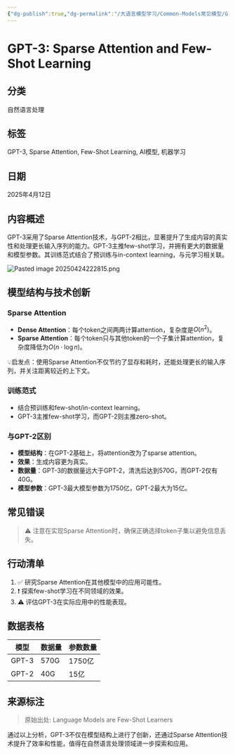 ```yaml
---
{"dg-publish":true,"dg-permalink":"/大语言模型学习/Common-Models常见模型/GPT系列/GPT-3","dg-home":false,"dg-description":"在此输入笔记的描述","dg-hide":false,"dg-hide-title":false,"dg-show-backlinks":true,"dg-show-local-graph":true,"dg-show-inline-title":true,"dg-pinned":false,"dg-passphrase":"在此输入访问密码","dg-enable-mathjax":false,"dg-enable-mermaid":false,"dg-enable-uml":false,"dg-note-icon":0,"dg-enable-dataview":false,"tags":["NLP"],"permalink":"/大语言模型学习/Common-Models常见模型/GPT系列/GPT-3/","dgShowBacklinks":true,"dgShowLocalGraph":true,"dgShowInlineTitle":true,"dgPassFrontmatter":true,"noteIcon":0,"created":"2025-04-24T22:27:59.782+08:00","updated":"2025-04-24T22:28:17.189+08:00"}
---
```




# GPT-3: Sparse Attention and Few-Shot Learning

## 分类
自然语言处理


## 标签
GPT-3, Sparse Attention, Few-Shot Learning, AI模型, 机器学习


## 日期
2025年4月12日


## 内容概述
GPT-3采用了Sparse Attention技术，与GPT-2相比，显著提升了生成内容的真实性和处理更长输入序列的能力。GPT-3主推few-shot学习，并拥有更大的数据量和模型参数。其训练范式结合了预训练与in-context learning，与元学习相关联。

![Pasted image 20250424222815.png](/img/user/%E9%99%84%E4%BB%B6/Pasted%20image%2020250424222815.png)


## 模型结构与技术创新

### Sparse Attention
- **Dense Attention**：每个token之间两两计算attention，复杂度是$O(n^2)$。
- **Sparse Attention**：每个token只与其他token的一个子集计算attention，复杂度降低为$O(n \cdot \log n)$。

💡启发点：使用Sparse Attention不仅节约了显存和耗时，还能处理更长的输入序列，并关注距离较近的上下文。


### 训练范式
- 结合预训练和few-shot/in-context learning。
- GPT-3主推few-shot学习，而GPT-2则主推zero-shot。


### 与GPT-2区别
- **模型结构**：在GPT-2基础上，将attention改为了sparse attention。
- **效果**：生成内容更为真实。
- **数据量**：GPT-3的数据量远大于GPT-2，清洗后达到570G，而GPT-2仅有40G。
- **模型参数**：GPT-3最大模型参数为1750亿，GPT-2最大为15亿。


## 常见错误
> ⚠ 注意在实现Sparse Attention时，确保正确选择token子集以避免信息丢失。


## 行动清单
1. ✅ 研究Sparse Attention在其他模型中的应用可能性。
2. ❗ 探索few-shot学习在不同领域的效果。
3. ⚠ 评估GPT-3在实际应用中的性能表现。


## 数据表格
| 模型       | 数据量   | 参数数量  |
|------------|----------|-----------|
| GPT-3      | 570G     | 1750亿    |
| GPT-2      | 40G      | 15亿      |


## 来源标注
> 原始出处: Language Models are Few-Shot Learners

通过以上分析，GPT-3不仅在模型结构上进行了创新，还通过Sparse Attention技术提升了效率和性能，值得在自然语言处理领域进一步探索和应用。
